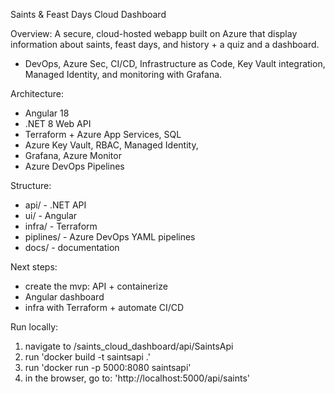 Saints & Feast Days Cloud Dashboard

Overview:
A secure, cloud-hosted webapp built on Azure that display information about saints, feast days, and history + a quiz and a dashboard.

- DevOps, Azure Sec, CI/CD, Infrastructure as Code, Key Vault integration, Managed Identity, and monitoring with Grafana.

Architecture:
- Angular 18
- .NET 8 Web API
- Terraform + Azure App Services, SQL
- Azure Key Vault, RBAC, Managed Identity,
- Grafana, Azure Monitor
- Azure DevOps Pipelines

Structure:
- api/ - .NET API
- ui/ - Angular
- infra/ - Terraform
- piplines/ - Azure DevOps YAML pipelines
- docs/ - documentation

Next steps:
- create the mvp: API + containerize
- Angular dashboard
- infra with Terraform + automate CI/CD

Run locally:
1. navigate to /saints_cloud_dashboard/api/SaintsApi
2. run 'docker build -t saintsapi .'
3. run 'docker run -p 5000:8080 saintsapi'
4. in the browser, go to: 'http://localhost:5000/api/saints'